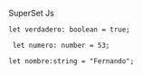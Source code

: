 SuperSet Js 



`` let verdadero: boolean = true; ``

`` let numero: number = 53;``

`` let nombre:string = "Fernando"; ``

